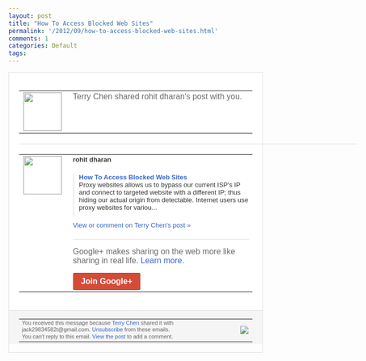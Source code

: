 ```yaml
---
layout: post
title: "How To Access Blocked Web Sites"
permalink: '/2012/09/how-to-access-blocked-web-sites.html'
comments: 1
categories: Default
tags: 
---
```

<div style="border:solid 1px #dfdfdf;color:#686868;font:13px Arial"><div style="background-color:#fff;padding:20px;"><table cellpadding="0" cellspacing="0"><tr><td style="padding-right:15px;vertical-align:top"><a href="https://plus.google.com/_/notifications/emlink?emrecipient=110200756825219614165&amp;emid=CJjg3v2wo7ICFclo3godKSwAAA&amp;path=%2F108643996575278738906&amp;dt=1347017971862&amp;uob=8"><img height="75" src="https://lh3.googleusercontent.com/-KKRGTyJ5Bl0/AAAAAAAAAAI/AAAAAAAAEEY/jllxqER5dCk/s75-c-k-a/photo.jpg" style="border:solid 1px #cccccc;" width="75"/></a></td><td style="width:578px;color:#333;font:13px Arial;vertical-align:top"><div style="color:#686868;font:16px Arial;padding-bottom:15px">Terry Chen shared rohit dharan's post with you.</div><div style="padding-bottom:10px"></div></td></tr></table><div style="margin:20px 0;border-bottom:solid 1px #dfdfdf;width:670px"></div><table cellpadding="0" cellspacing="0"><tr><td style="padding-right:15px;vertical-align:top"><a href="https://plus.google.com/_/notifications/emlink?emrecipient=110200756825219614165&amp;emid=CJjg3v2wo7ICFclo3godKSwAAA&amp;path=%2F107039796554049148346&amp;dt=1347017971862&amp;uob=8"><img height="75" src="https://lh5.googleusercontent.com/-kpoUIUS077A/AAAAAAAAAAI/AAAAAAAAAgc/wpY5lZTJ--s/s75-c-k-a/photo.jpg" style="border:solid 1px #cccccc;" width="75"/></a></td><td style="width:578px;color:#333;font:13px Arial;vertical-align:top"><div style="font-weight:bold;padding-bottom:10px">rohit dharan</div><div style="padding-bottom:10px"></div><div style="margin-bottom:10px;padding-left:10px; border-left:2px solid #EAEAEA"><span style="margin-right:5px"><a href="http://secure-hackers.blogspot.com/2012/09/how-to-access-blocked-web-sites.html" style="color:#3366CC;text-decoration:none"><span style="font-weight:bold">How To Access Blocked Web Sites</span></a><div style="padding-bottom:10px">Proxy websites allows us to bypass our current ISP's IP and connect to targeted website with a different IP; thus hiding our actual origin from detectable. Internet users use proxy websites for variou...</div></span></div><a href="https://plus.google.com/_/notifications/emlink?emrecipient=110200756825219614165&amp;emid=CJjg3v2wo7ICFclo3godKSwAAA&amp;path=%2F108643996575278738906%2Fposts%2FAT32AuxNPdS%3Fgpinv%3DAMIXal_4gJrydv5SG5KwaBMy0tZFKDO5q6rI4jJ4z0X0lpZOwnLcqAXNUugs4Z33zSgbaPvqU02j8p9SFmTy6-y8E5B9SuMqQwt5p62L4Jsnmu-WpCo_hKU&amp;dt=1347017971862&amp;uob=8" style="color:#3366CC;text-decoration:none">View or comment on Terry Chen's post »</a><div style="margin-top:20px;border-top:solid 1px #dfdfdf"><div style="padding:15px 0;color:#686868;font:16px Arial">Google+ makes sharing on the web more like sharing in real life. <a href="http://www.google.com/+/learnmore/" style="color:#3366CC;text-decoration:none">Learn more</a>.</div><a href="https://plus.google.com/_/notifications/emlink?emrecipient=110200756825219614165&amp;emid=CJjg3v2wo7ICFclo3godKSwAAA&amp;path=%2F%3Fgpinv%3DAMIXal_4gJrydv5SG5KwaBMy0tZFKDO5q6rI4jJ4z0X0lpZOwnLcqAXNUugs4Z33zSgbaPvqU02j8p9SFmTy6-y8E5B9SuMqQwt5p62L4Jsnmu-WpCo_hKU&amp;dt=1347017971862&amp;uob=8" style="display:inline-block;padding:7px 15px;background-color:#d44b38; color:#fff;font-size:16px; font-weight:bold;border-radius:2px;-webkit-border-radius:2px; -moz-border-radius:2px;border:solid 1px #c43b28; white-space:nowrap;text-decoration:none">Join Google+</a></div></td></tr></table></div><div style="border-top:solid 1px #dfdfdf;padding:0 20px; background-color:#f5f5f5"><table cellpadding="0" cellspacing="0" style="height:50px"><tbody><tr><td style="vertical-align:middle;width:100%; color:#636363;font:11px Arial; line-height:120%">You received this message because <a href="https://plus.google.com/_/notifications/emlink?emrecipient=110200756825219614165&amp;emid=CJjg3v2wo7ICFclo3godKSwAAA&amp;path=%2F108643996575278738906%3Fgpinv%3DAMIXal_4gJrydv5SG5KwaBMy0tZFKDO5q6rI4jJ4z0X0lpZOwnLcqAXNUugs4Z33zSgbaPvqU02j8p9SFmTy6-y8E5B9SuMqQwt5p62L4Jsnmu-WpCo_hKU&amp;dt=1347017971862&amp;uob=8" style="color:#3366CC;text-decoration:none">Terry Chen</a> shared it with jack29834582t@gmail.com. <a href="https://plus.google.com/_/notifications/emlink?emrecipient=110200756825219614165&amp;emid=CJjg3v2wo7ICFclo3godKSwAAA&amp;path=%2F_%2Fnonplus%2Femailsettings%3Fgpinv%3DAMIXal_4gJrydv5SG5KwaBMy0tZFKDO5q6rI4jJ4z0X0lpZOwnLcqAXNUugs4Z33zSgbaPvqU02j8p9SFmTy6-y8E5B9SuMqQwt5p62L4Jsnmu-WpCo_hKU%26est%3DADH5u8U3gtbmsNgOMjYfuHyG1_qrLKgjKCNjTKKDX4uGUrcXSMDXe3Zvgl8gl-YZ66yZThwvyHAGDOn9RT0svYowoG0rjJG9b9bbeoE2w9CHOYXGL8hl67i196psJ0yIQK5kX422nuBUwU7TQlpi4pIckTRFFh8GBA&amp;dt=1347017971862&amp;uob=8" style="color:#3366CC;text-decoration:none">Unsubscribe</a> from these emails.<br/>You can't reply to this email. <a href="https://plus.google.com/_/notifications/emlink?emrecipient=110200756825219614165&amp;emid=CJjg3v2wo7ICFclo3godKSwAAA&amp;path=%2F108643996575278738906%2Fposts%2FAT32AuxNPdS%3Fgpinv%3DAMIXal_4gJrydv5SG5KwaBMy0tZFKDO5q6rI4jJ4z0X0lpZOwnLcqAXNUugs4Z33zSgbaPvqU02j8p9SFmTy6-y8E5B9SuMqQwt5p62L4Jsnmu-WpCo_hKU&amp;dt=1347017971862&amp;uob=8" style="color:#3366CC;text-decoration:none">View the post</a> to add a comment.<br/></td><td><img src="https://ssl.gstatic.com/s2/oz/images/notifications/logo/google-plus-6617a72bb36cc548861652780c9e6ff1.png"/></td></tr></tbody></table></div></div>